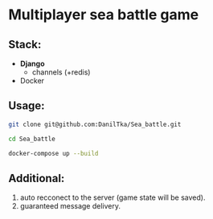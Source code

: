 #  Multiplayer sea battle game

## Stack: ##

- **Django**
  - channels (+redis)
- Docker

## Usage: ##

  ```sh
  git clone git@github.com:DanilTka/Sea_battle.git

  cd Sea_battle
  
  docker-compose up --build
  ```
## Additional: ##
1. auto recconect to the server (game state will be saved).
2. guaranteed message delivery.
